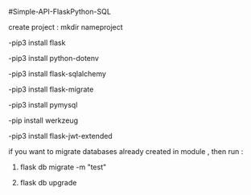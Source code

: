 #Simple-API-FlaskPython-SQL

create project : mkdir nameproject

-pip3 install flask

-pip3 install python-dotenv

-pip3 install flask-sqlalchemy

-pip3 install flask-migrate

-pip3 install pymysql

-pip install werkzeug

-pip3 install flask-jwt-extended


if you want to migrate databases already created in module , then run :

1. flask db migrate -m "test"

2. flask db upgrade
